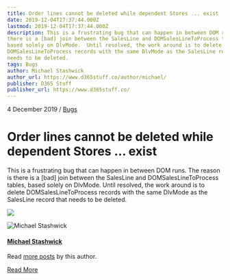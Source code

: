 ```yaml
---
title: Order lines cannot be deleted while dependent Stores ... exist
date: 2019-12-04T17:37:44.000Z
lastmod: 2019-12-04T17:37:44.000Z
description: This is a frustrating bug that can happen in between DOM runs.  The reason is
there is a [bad] join between the SalesLine and DOMSalesLineToProcess tables,
based solely on DlvMode.  Until resolved, the work around is to delete
DOMSalesLineToProcess records with the same DlvMode as the SalesLine record that
needs to be deleted.
tags: Bugs
author: Michael Stashwick
author_url: https://www.d365stuff.co/author/michael/
publisher: D365 Stuff
publisher_url: https://www.d365stuff.co/
---
```


4 December 2019 / [Bugs](/tag/bugs/)

# Order lines cannot be deleted while dependent Stores ... exist

This is a frustrating bug that can happen in between DOM runs. The reason is
there is a [bad] join between the SalesLine and DOMSalesLineToProcess tables,
based solely on DlvMode. Until resolved, the work around is to delete
DOMSalesLineToProcess records with the same DlvMode as the SalesLine record
that needs to be deleted.

![](https://www.d365stuff.co/content/images/2019/12/image.png)

![Michael Stashwick](/content/images/size/w100/2019/07/FacePic.jpg)

#### [Michael Stashwick](/author/michael/)

Read [more posts](/author/michael/) by this author.

[Read More](/author/michael/)

